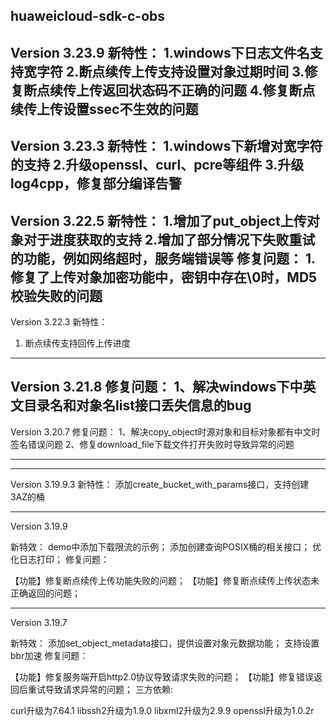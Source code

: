 huaweicloud-sdk-c-obs
----------------------------------------------------
Version 3.23.9
新特性：
1.windows下日志文件名支持宽字符
2.断点续传上传支持设置对象过期时间
3.修复断点续传上传返回状态码不正确的问题
4.修复断点续传上传设置ssec不生效的问题
----------------------------------------------------
Version 3.23.3
新特性：
1.windows下新增对宽字符的支持
2.升级openssl、curl、pcre等组件
3.升级log4cpp，修复部分编译告警
----------------------------------------------------
Version 3.22.5
新特性：
1.增加了put_object上传对象对于进度获取的支持
2.增加了部分情况下失败重试的功能，例如网络超时，服务端错误等
修复问题：
1.修复了上传对象加密功能中，密钥中存在\0时，MD5校验失败的问题
----------------------------------------------------
Version 3.22.3
新特性：
1.	断点续传支持回传上传进度
----------------------------------------------------
Version 3.21.8
修复问题：
1、解决windows下中英文目录名和对象名list接口丢失信息的bug
----------------------------------------------------
Version 3.20.7
修复问题：
1、解决copy_object时源对象和目标对象都有中文时签名错误问题
2、修复download_file下载文件打开失败时导致异常的问题

-----------------------------------------------------

----------------------------------------------------
Version 3.19.9.3
新特性：
添加create_bucket_with_params接口，支持创建3AZ的桶

-----------------------------------------------------
Version 3.19.9

新特效：
demo中添加下载限流的示例；
添加创建查询POSIX桶的相关接口；
优化日志打印；
修复问题：

【功能】修复断点续传上传功能失败的问题；
【功能】修复断点续传上传状态未正确返回的问题；

------------------------------------------------------
Version 3.19.7

新特效：
添加set_object_metadata接口，提供设置对象元数据功能；
支持设置bbr加速
修复问题：

【功能】修复服务端开启http2.0协议导致请求失败的问题；
【功能】修复错误返回后重试导致请求异常的问题；
三方依赖:

curl升级为7.64.1
libssh2升级为1.9.0
libxml2升级为2.9.9
openssl升级为1.0.2r
